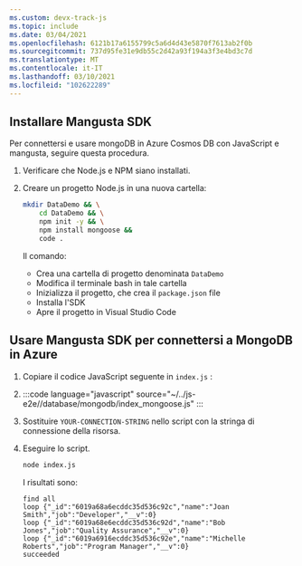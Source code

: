 ```yaml
---
ms.custom: devx-track-js
ms.topic: include
ms.date: 03/04/2021
ms.openlocfilehash: 6121b17a6155799c5a6d4d43e5870f7613ab2f0b
ms.sourcegitcommit: 737d95fe31e9db55c2d42a93f194a3f3e4bd3c7d
ms.translationtype: MT
ms.contentlocale: it-IT
ms.lasthandoff: 03/10/2021
ms.locfileid: "102622289"
---
```

## <a name="install-mongoose-sdk"></a>Installare Mangusta SDK 

Per connettersi e usare mongoDB in Azure Cosmos DB con JavaScript e mangusta, seguire questa procedura.

1. Verificare che Node.js e NPM siano installati.
1. Creare un progetto Node.js in una nuova cartella:

    ```bash
    mkdir DataDemo && \
        cd DataDemo && \
        npm init -y && \
        npm install mongoose &&
        code .
    ```

    Il comando:
    * Crea una cartella di progetto denominata `DataDemo`
    * Modifica il terminale bash in tale cartella
    * Inizializza il progetto, che crea il `package.json` file
    * Installa l'SDK
    * Apre il progetto in Visual Studio Code

## <a name="use-mongoose-sdk-to-connect-to-mongodb-on-azure"></a>Usare Mangusta SDK per connettersi a MongoDB in Azure

1. Copiare il codice JavaScript seguente in `index.js` :
1. 
    :::code language="javascript" source="~/../js-e2e//database/mongodb/index_mongoose.js" :::
 
1. Sostituire `YOUR-CONNECTION-STRING` nello script con la stringa di connessione della risorsa. 
1. Eseguire lo script.

    ```bash
    node index.js
    ```

    I risultati sono:

    ```console
    find all
    loop {"_id":"6019a68a6ecddc35d536c92c","name":"Joan Smith","job":"Developer","__v":0}
    loop {"_id":"6019a68e6ecddc35d536c92d","name":"Bob Jones","job":"Quality Assurance","__v":0}
    loop {"_id":"6019a6916ecddc35d536c92e","name":"Michelle Roberts","job":"Program Manager","__v":0}
    succeeded
    ```
